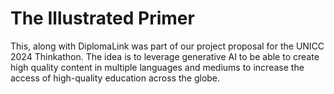 # The Illustrated Primer

This, along with DiplomaLink was part of our project proposal for the UNICC 2024 Thinkathon. The idea is to leverage generative AI to be able to create high quality content in multiple languages and mediums to increase the access of high-quality education across the globe.